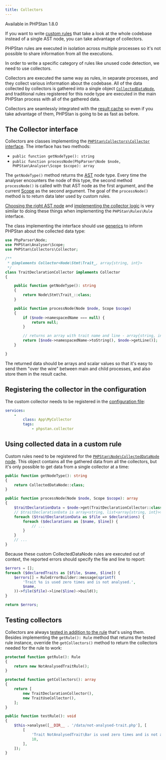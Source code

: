 ```yaml
---
title: Collectors
---
```


<div class="text-xs inline-block border border-green-600 text-green-600 bg-green-100 rounded px-1 mb-4">Available in PHPStan 1.8.0</div>

If you want to write [custom rules](/developing-extensions/rules) that take a look at the whole codebase instead of a single AST node, you can take advantage of collectors.

PHPStan rules are executed in isolation across multiple processes so it's not possible to share information from all the executions.

In order to write a specific category of rules like unused code detection, we need to use collectors.

Collectors are executed the same way as rules, in separate processes, and they collect various information about the codebase. All of the data collected by collectors is gathered into a single object [`CollectedDataNode`](https://apiref.phpstan.org/1.12.x/PHPStan.Node.CollectedDataNode.html), and traditional rules registered for this node type are executed in the main PHPStan process with all of the gathered data.

Collectors are seamlessly integrated with the [result cache](/user-guide/result-cache) so even if you take advantage of them, PHPStan is going to be as fast as before.

The Collector interface
-------------------

Collectors are classes implementing the [`PHPStan\Collectors\Collector` interface](https://apiref.phpstan.org/1.12.x/PHPStan.Collectors.Collector.html). The interface has two methods:

* `public function getNodeType(): string`
* `public function processNode(PhpParser\Node $node, PHPStan\Analyser\Scope $scope): array`

The `getNodeType()` method returns the [AST](/developing-extensions/abstract-syntax-tree) node type. Every time the analyser encounters the node of this type, the second method `processNode()` is called with that AST node as the first argument, and the current [Scope](/developing-extensions/scope) as the second argument. The goal of the `processNode()` method is to return data later used by custom rules.

[Choosing the right AST node](/developing-extensions/rules#choosing-the-right-ast-node) and [implementing the collector logic](/developing-extensions/rules#implementing-the-rule-logic) is very similar to doing these things when implementing the `PHPStan\Rules\Rule` interface.

The class implementing the interface should use [generics](/blog/generics-in-php-using-phpdocs) to inform PHPStan about the collected data type:

```php
use PhpParser\Node;
use PHPStan\Analyser\Scope;
use PHPStan\Collectors\Collector;

/**
 * @implements Collector<Node\Stmt\Trait_, array{string, int}>
 */
class TraitDeclarationCollector implements Collector
{

	public function getNodeType(): string
	{
		return Node\Stmt\Trait_::class;
	}

	public function processNode(Node $node, Scope $scope)
	{
		if ($node->namespacedName === null) {
			return null;
		}

		// returns an array with trait name and line - array{string, int}
		return [$node->namespacedName->toString(), $node->getLine()];
	}

}
```

The returned data should be arrays and scalar values so that it's easy to send them "over the wire" between main and child processes, and also store them in the result cache.

Registering the collector in the configuration
---------------

The custom collector needs to be registered in the [configuration file](/config-reference):

```yaml
services:
	-
		class: App\MyCollector
		tags:
			- phpstan.collector
```

Using collected data in a custom rule
---------------

Custom rules need to be registered for the [`PHPStan\Node\CollectedDataNode` node](https://apiref.phpstan.org/1.12.x/PHPStan.Node.CollectedDataNode.html). This object contains all the gathered data from all the collectors, but it's only possible to get data from a single collector at a time:

```php
public function getNodeType(): string
{
	return CollectedDataNode::class;
}

public function processNode(Node $node, Scope $scope): array
{
	$traitDeclarationData = $node->get(TraitDeclarationCollector::class);
	// $traitDeclarationData is array<string, list<array{string, int}>>
	foreach ($traitDeclarationData as $file => $declarations) {
		foreach ($declarations as [$name, $line]) {
			// ...
		}
	}
	// ...
}
```

Because these custom CollectedDataNode rules are executed out of context, the reported errors should specify the file and line to report:

```php
$errors = [];
foreach ($declaredTraits as [$file, $name, $line]) {
	$errors[] = RuleErrorBuilder::message(sprintf(
		'Trait %s is used zero times and is not analysed.',
		$name,
	))->file($file)->line($line)->build();
}

return $errors;
```

Testing collectors
---------------

Collectors are always [tested in addition to the rule](/developing-extensions/testing#custom-rules) that's using them. Besides implementing the `getRule(): Rule` method that returns the tested rule instance, override the `getCollectors()` method to return the collectors needed for the rule to work:

```php
protected function getRule(): Rule
{
	return new NotAnalysedTraitRule();
}

protected function getCollectors(): array
{
	return [
		new TraitDeclarationCollector(),
		new TraitUseCollector(),
	];
}

public function testRule(): void
{
	$this->analyse([__DIR__ . '/data/not-analysed-trait.php'], [
		[
			'Trait NotAnalysedTrait\Bar is used zero times and is not analysed.',
			10,
		],
	]);
}
```
